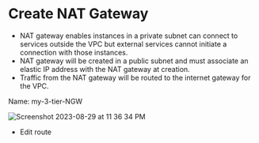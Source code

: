 # Create NAT Gateway
- NAT gateway enables instances in a private subnet can connect to services outside the VPC but external services cannot initiate a connection with those instances.
- NAT gateway will be created in a public subnet and must associate an elastic IP address with the NAT gateway at creation.
- Traffic from the NAT gateway will be routed to the internet gateway for the VPC.


Name: my-3-tier-NGW

![Screenshot 2023-08-29 at 11 36 34 PM](https://github.com/Sulemoore/AWS-Projects/assets/101164153/9319f5bc-4fb3-406a-9fa9-e6eb8ab55bf4)

- Edit route 
